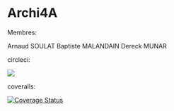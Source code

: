 # Archi4A

Membres:

Arnaud SOULAT
Baptiste MALANDAIN
Dereck MUNAR

circleci:
 
<a href="https://circleci.com/gh/5emeAS/Archi4A"><img src="https://circleci.com/gh/5emeAS/Archi4A.svg?style=svg"></a>

coveralls:

<a href='https://coveralls.io/github/5emeAS/Archi4A?branch=master'><img src='https://coveralls.io/repos/github/5emeAS/Archi4A/badge.svg?branch=master' alt='Coverage Status' /></a>
